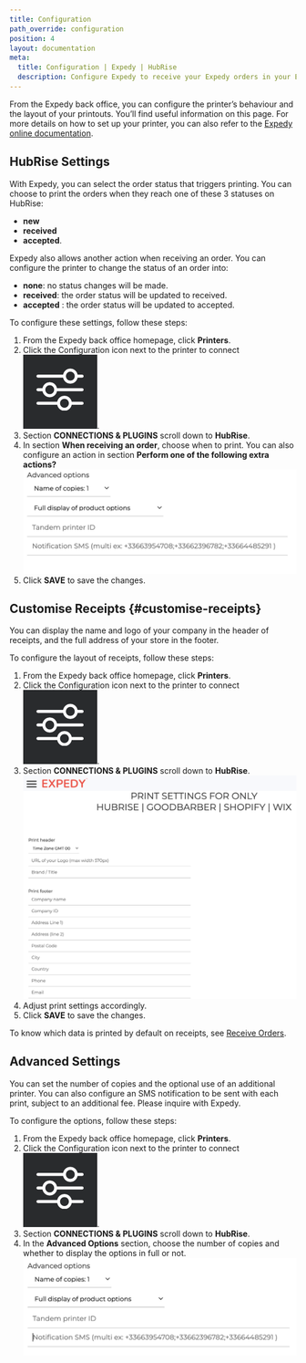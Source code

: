 ```yaml
---
title: Configuration
path_override: configuration
position: 4
layout: documentation
meta:
  title: Configuration | Expedy | HubRise
  description: Configure Expedy to receive your Expedy orders in your EPOS or other applications connected to HubRise.
---
```


From the Expedy back office, you can configure the printer’s behaviour and the layout of your printouts. You’ll find useful information on this page. For more details on how to set up your printer, you can also refer to the [Expedy online documentation](https://www.expedy.io/fr/docs/category/cms-plugins/hubrise).

## HubRise Settings

With Expedy, you can select the order status that triggers printing. You can choose to print the orders when they reach one of these 3 statuses on HubRise:

- **new**
- **received**
- **accepted**.

Expedy also allows another action when receiving an order. You can configure the printer to change the status of an order into:

- **none**: no status changes will be made.
- **received**: the order status will be updated to received.
- **accepted** : the order status will be updated to accepted.

To configure these settings, follow these steps:

1. From the Expedy back office homepage, click **Printers**.
2. Click the Configuration icon next to the printer to connect <InlineImage width="25" height="25">![Configuration icon](../images/__configuration-icon.png)</InlineImage>.
3. Section **CONNECTIONS & PLUGINS** scroll down to **HubRise**.
4. In section **When receiving an order**, choose when to print. You can also configure an action in section **Perform one of the following extra actions?**
  ![User Interface - HubRise settings](./images/008-2x-expedy-hubrise-actions.png)
5. Click **SAVE** to save the changes.

## Customise Receipts {#customise-receipts}

You can display the name and logo of your company in the header of receipts, and the full address of your store in the footer.

To configure the layout of receipts, follow these steps:

1. From the Expedy back office homepage, click **Printers**.
2. Click the Configuration icon next to the printer to connect <InlineImage width="25" height="25">![Configuration icon](../images/__configuration-icon.png)</InlineImage>.
3. Section **CONNECTIONS & PLUGINS** scroll down to **HubRise**.
  ![Configuration - Customise your prints](./images/004-2x-expedy-print-settings.png)
4. Adjust print settings accordingly.
5. Click **SAVE** to save the changes.

To know which data is printed by default on receipts, see [Receive Orders](/apps/expedy/receive-orders).

## Advanced Settings

You can set the number of copies and the optional use of an additional printer. You can also configure an SMS notification to be sent with each print, subject to an additional fee. Please inquire with Expedy.

To configure the options, follow these steps:

1. From the Expedy back office homepage, click **Printers**.
2. Click the Configuration icon next to the printer to connect <InlineImage width="25" height="25">![Configuration icon](../images/__configuration-icon.png)</InlineImage>.
3. Section **CONNECTIONS & PLUGINS** scroll down to **HubRise**.
4. In the **Advanced Options** section, choose the number of copies and whether to display the options in full or not.
  ![Configuration - Print settings](./images/009-2x-expedy-hubrise-advanced-options.png)
